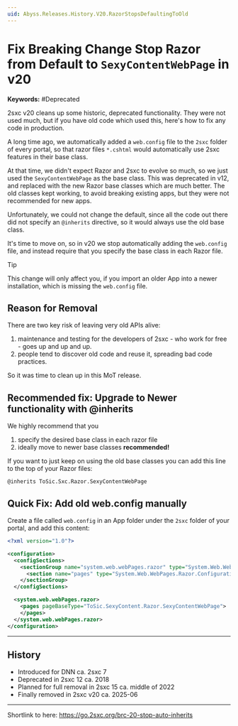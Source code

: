 ```yaml
---
uid: Abyss.Releases.History.V20.RazorStopsDefaultingToOld
---
```


# Fix Breaking Change Stop Razor from Default to `SexyContentWebPage` in v20

**Keywords:** #Deprecated

2sxc v20 cleans up some historic, deprecated functionality.
They were not used much, but if you have old code which used this, here's how to fix any code in production.

A long time ago, we automatically added a `web.config` file to the `2sxc` folder of every portal,
so that razor files `*.cshtml` would automatically use 2sxc features in their base class.

At that time, we didn't expect Razor and 2sxc to evolve so much, so we just used the `SexyContentWebPage` as the base class.
This was deprecated in v12, and replaced with the new Razor base classes which are much better.
The old classes kept working, to avoid breaking existing apps, but they were not recommended for new apps.

Unfortunately, we could not change the default, since all the code out there
did not specify an `@inherits` directive, so it would always use the old base class.

It's time to move on, so in v20 we stop automatically adding the `web.config` file, and instead require that you specify the base class in each Razor file.

> [!TIP]
> This change will only affect you, if you import an older App into a newer installation,
> which is missing the `web.config` file.

## Reason for Removal

There are two key risk of leaving very old APIs alive:

1. maintenance and testing for the developers of 2sxc - who work for free - goes up and up and up.
1. people tend to discover old code and reuse it, spreading bad code practices.

So it was time to clean up in this MoT release.

## Recommended fix: Upgrade to Newer functionality with @inherits

We highly recommend that you

1. specify the desired base class in each razor file
1. ideally move to newer base classes **recommended!**

If you want to just keep on using the old base classes you can add this line to the top of your Razor files:

```razor
@inherits ToSic.Sxc.Razor.SexyContentWebPage
```



## Quick Fix: Add old web.config manually

Create a file called `web.config` in an App folder under the `2sxc` folder of your portal, and add this content:

```xml
<?xml version="1.0"?>

<configuration>
  <configSections>
    <sectionGroup name="system.web.webPages.razor" type="System.Web.WebPages.Razor.Configuration.RazorWebSectionGroup, System.Web.WebPages.Razor">
      <section name="pages" type="System.Web.WebPages.Razor.Configuration.RazorPagesSection, System.Web.WebPages.Razor" requirePermission="false" />
    </sectionGroup>
  </configSections>

  <system.web.webPages.razor>
    <pages pageBaseType="ToSic.SexyContent.Razor.SexyContentWebPage">
    </pages>
  </system.web.webPages.razor>
</configuration>
```


---

## History

* Introduced for DNN ca. 2sxc 7
* Deprecated in 2sxc 12 ca. 2018
* Planned for full removal in 2sxc 15 ca. middle of 2022
* Finally removed in 2sxc v20 ca. 2025-06

---

Shortlink to here: <https://go.2sxc.org/brc-20-stop-auto-inherits>

